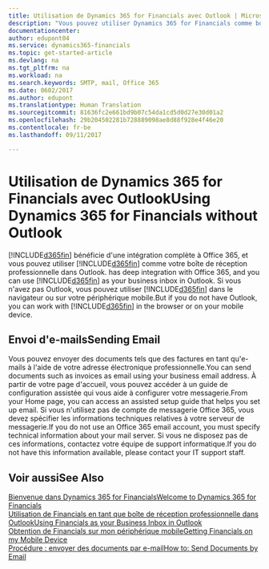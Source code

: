 ```yaml
---
title: Utilisation de Dynamics 365 for Financials avec Outlook | Microsoft Docs
description: "Vous pouvez utiliser Dynamics 365 for Financials comme boîte de réception professionnelle dans Outlook car il est intégré à Office 365, cependant, vous pouvez également l'utiliser sans Outlook dans un navigateur ou sur votre périphérique mobile."
documentationcenter: 
author: edupont04
ms.service: dynamics365-financials
ms.topic: get-started-article
ms.devlang: na
ms.tgt_pltfrm: na
ms.workload: na
ms.search.keywords: SMTP, mail, Office 365
ms.date: 0602/2017
ms.author: edupont
ms.translationtype: Human Translation
ms.sourcegitcommit: 81636fc2e661bd9b07c54da1cd5d0d27e30d01a2
ms.openlocfilehash: 29b204502281b728889098ae8d88f928e4f46e20
ms.contentlocale: fr-be
ms.lasthandoff: 09/11/2017

---
```

# <a name="using-dynamics-365-for-financials-without-outlook"></a><span data-ttu-id="72a8a-103">Utilisation de Dynamics 365 for Financials avec Outlook</span><span class="sxs-lookup"><span data-stu-id="72a8a-103">Using Dynamics 365 for Financials without Outlook</span></span>
[!INCLUDE[d365fin](includes/d365fin_md.md)]<span data-ttu-id="72a8a-104"> bénéficie d'une intégration complète à Office 365, et vous pouvez utiliser [!INCLUDE[d365fin](includes/d365fin_md.md)] comme votre boîte de réception professionnelle dans Outlook.</span><span class="sxs-lookup"><span data-stu-id="72a8a-104"> has deep integration with Office 365, and you can use [!INCLUDE[d365fin](includes/d365fin_md.md)] as your business inbox in Outlook.</span></span> <span data-ttu-id="72a8a-105">Si vous n'avez pas Outlook, vous pouvez utiliser [!INCLUDE[d365fin](includes/d365fin_md.md)] dans le navigateur ou sur votre périphérique mobile.</span><span class="sxs-lookup"><span data-stu-id="72a8a-105">But if you do not have Outlook, you can work with [!INCLUDE[d365fin](includes/d365fin_md.md)] in the browser or on your mobile device.</span></span>  

## <a name="sending-email"></a><span data-ttu-id="72a8a-106">Envoi d'e-mails</span><span class="sxs-lookup"><span data-stu-id="72a8a-106">Sending Email</span></span>
<span data-ttu-id="72a8a-107">Vous pouvez envoyer des documents tels que des factures en tant qu'e-mails à l'aide de votre adresse électronique professionnelle.</span><span class="sxs-lookup"><span data-stu-id="72a8a-107">You can send documents such as invoices as email using your business email address.</span></span> <span data-ttu-id="72a8a-108">À partir de votre page d'accueil, vous pouvez accéder à un guide de configuration assistée qui vous aide à configurer votre messagerie.</span><span class="sxs-lookup"><span data-stu-id="72a8a-108">From your Home page, you can access an assisted setup guide that helps you set up email.</span></span> <span data-ttu-id="72a8a-109">Si vous n'utilisez pas de compte de messagerie Office 365, vous devez spécifier les informations techniques relatives à votre serveur de messagerie.</span><span class="sxs-lookup"><span data-stu-id="72a8a-109">If you do not use an Office 365 email account, you must specify technical information about your mail server.</span></span> <span data-ttu-id="72a8a-110">Si vous ne disposez pas de ces informations, contactez votre équipe de support informatique.</span><span class="sxs-lookup"><span data-stu-id="72a8a-110">If you do not have this information available, please contact your IT support staff.</span></span>  


## <a name="see-also"></a><span data-ttu-id="72a8a-111">Voir aussi</span><span class="sxs-lookup"><span data-stu-id="72a8a-111">See Also</span></span>
[<span data-ttu-id="72a8a-112">Bienvenue dans Dynamics 365 for Financials</span><span class="sxs-lookup"><span data-stu-id="72a8a-112">Welcome to Dynamics 365 for Financials</span></span>](index.md)  
[<span data-ttu-id="72a8a-113">Utilisation de Financials en tant que boîte de réception professionnelle dans Outlook</span><span class="sxs-lookup"><span data-stu-id="72a8a-113">Using Financials as your Business Inbox in Outlook</span></span>](madeira-outlook.md)  
[<span data-ttu-id="72a8a-114">Obtention de Financials sur mon périphérique mobile</span><span class="sxs-lookup"><span data-stu-id="72a8a-114">Getting Financials on my Mobile Device</span></span>](install-mobile-app.md)  
[<span data-ttu-id="72a8a-115">Procédure : envoyer des documents par e-mail</span><span class="sxs-lookup"><span data-stu-id="72a8a-115">How to: Send Documents by Email</span></span>](ui-how-send-documents-email.md)

